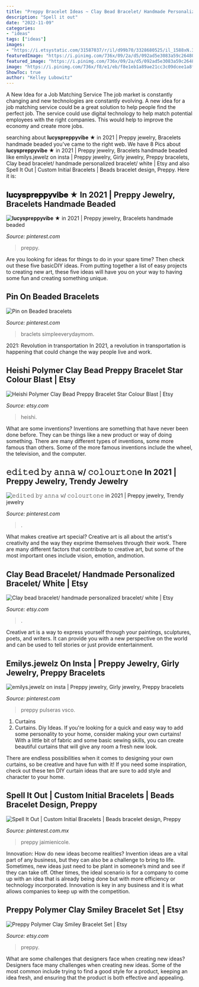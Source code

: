 ```yaml
---
title: "Preppy Bracelet Ideas ~ Clay Bead Bracelet/ Handmade Personalized Bracelet/ White"
description: "Spell it out"
date: "2022-11-09"
categories:
- "ideas"
tags: ["ideas"]
images:
- "https://i.etsystatic.com/31587037/r/il/d99b70/3328680525/il_1588xN.3328680525_5c9n.jpg"
featuredImage: "https://i.pinimg.com/736x/09/2a/d5/092ad5e3083a59c26480afb8d62d1a65.jpg"
featured_image: "https://i.pinimg.com/736x/09/2a/d5/092ad5e3083a59c26480afb8d62d1a65.jpg"
image: "https://i.pinimg.com/736x/f8/e1/eb/f8e1eb1a89ae21cc3c09dcee1a8ffff4.jpg"
ShowToc: true
author: "Kelley Lubowitz"
---
```



A New Idea for a Job Matching Service
The job market is constantly changing and new technologies are constantly evolving. A new idea for a job matching service could be a great solution to help people find the perfect job. The service could use digital technology to help match potential employees with the right companies. This would help to improve the economy and create more jobs.

	

		
searching about 𝐥𝐮𝐜𝐲𝐬𝐩𝐫𝐞𝐩𝐩𝐲𝐯𝐢𝐛𝐞 ★ in 2021 | Preppy jewelry, Bracelets handmade beaded you've came to the right web. We have 8 Pics about 𝐥𝐮𝐜𝐲𝐬𝐩𝐫𝐞𝐩𝐩𝐲𝐯𝐢𝐛𝐞 ★ in 2021 | Preppy jewelry, Bracelets handmade beaded like emilys.jewelz on insta | Preppy jewelry, Girly jewelry, Preppy bracelets, Clay bead bracelet/ handmade personalized bracelet/ white | Etsy and also Spell It Out | Custom Initial Bracelets | Beads bracelet design, Preppy. Here it is:
		
    
## 𝐥𝐮𝐜𝐲𝐬𝐩𝐫𝐞𝐩𝐩𝐲𝐯𝐢𝐛𝐞 ★ In 2021 | Preppy Jewelry, Bracelets Handmade Beaded

<img loading=lazy src="https://i.pinimg.com/736x/09/2a/d5/092ad5e3083a59c26480afb8d62d1a65.jpg" onerror="this.onerror=null;this.src='https://tse3.mm.bing.net/th?id=OIP.gHLo6XZcMLXdfheiKL6HXwHaH2&amp;pid=15.1';" alt="𝐥𝐮𝐜𝐲𝐬𝐩𝐫𝐞𝐩𝐩𝐲𝐯𝐢𝐛𝐞 ★ in 2021 | Preppy jewelry, Bracelets handmade beaded">

_Source: pinterest.com_

>preppy. 

	

Are you looking for ideas for things to do in your spare time? Then check out these five basicDIY ideas. From putting together a list of easy projects to creating new art, these five ideas will have you on your way to having some fun and creating something unique.

    
## Pin On Beaded Bracelets

<img loading=lazy src="https://i.pinimg.com/736x/07/26/01/072601c863477bf3f63322ef7ed851aa.jpg" onerror="this.onerror=null;this.src='https://tse3.mm.bing.net/th?id=OIP.oZFaeZ1AyNAUR6Mt4oHkiQHaHa&amp;pid=15.1';" alt="Pin on Beaded bracelets">

_Source: pinterest.com_

>braclets simpleeverydaymom. 

	

2021: Revolution in transportation
In 2021, a revolution in transportation is happening that could change the way people live and work.

    
## Heishi Polymer Clay Bead Preppy Bracelet Star Colour Blast | Etsy

<img loading=lazy src="https://i.etsystatic.com/31587037/r/il/d99b70/3328680525/il_1588xN.3328680525_5c9n.jpg" onerror="this.onerror=null;this.src='https://tse1.mm.bing.net/th?id=OIP.ulWS5Y7bpSHsnUWTEUieYAHaJ3&amp;pid=15.1';" alt="Heishi Polymer Clay Bead Preppy Bracelet Star Colour Blast | Etsy">

_Source: etsy.com_

>heishi. 

	

What are some inventions?
Inventions are something that have never been done before. They can be things like a new product or way of doing something. There are many different types of inventions, some more famous than others. Some of the more famous inventions include the wheel, the television, and the computer.

    
## 𝚎𝚍𝚒𝚝𝚎𝚍 𝚋𝚢 𝚊𝚗𝚗𝚊 𝚠/ 𝚌𝚘𝚕𝚘𝚞𝚛𝚝𝚘𝚗𝚎 In 2021 | Preppy Jewelry, Trendy Jewelry

<img loading=lazy src="https://i.pinimg.com/736x/f8/e1/eb/f8e1eb1a89ae21cc3c09dcee1a8ffff4.jpg" onerror="this.onerror=null;this.src='https://tse3.mm.bing.net/th?id=OIP.FIVG_KAaCb5lWSszwiel1gHaJy&amp;pid=15.1';" alt="𝚎𝚍𝚒𝚝𝚎𝚍 𝚋𝚢 𝚊𝚗𝚗𝚊 𝚠/ 𝚌𝚘𝚕𝚘𝚞𝚛𝚝𝚘𝚗𝚎 in 2021 | Preppy jewelry, Trendy jewelry">

_Source: pinterest.com_

>. 

	

What makes creative art special?
Creative art is all about the artist's creativity and the way they exprime themselves through their work. There are many different factors that contribute to creative art, but some of the most important ones include vision, emotion, andmotion.

    
## Clay Bead Bracelet/ Handmade Personalized Bracelet/ White | Etsy

<img loading=lazy src="https://i.etsystatic.com/24585151/r/il/a9ba13/2962599130/il_fullxfull.2962599130_jd53.jpg" onerror="this.onerror=null;this.src='https://tse1.mm.bing.net/th?id=OIP.JbI0u-KQnv5-ha4ZUdm9XwHaJ4&amp;pid=15.1';" alt="Clay bead bracelet/ handmade personalized bracelet/ white | Etsy">

_Source: etsy.com_

>. 

	

Creative art is a way to express yourself through your paintings, sculptures, poets, and writers. It can provide you with a new perspective on the world and can be used to tell stories or just provide entertainment.

    
## Emilys.jewelz On Insta | Preppy Jewelry, Girly Jewelry, Preppy Bracelets

<img loading=lazy src="https://i.pinimg.com/originals/14/f5/5a/14f55a0fd56d4e03001efa0b5a6d6bcd.jpg" onerror="this.onerror=null;this.src='https://tse1.mm.bing.net/th?id=OIP.Sw-d-uXZOWpB830VCNZKtwHaJy&amp;pid=15.1';" alt="emilys.jewelz on insta | Preppy jewelry, Girly jewelry, Preppy bracelets">

_Source: pinterest.com_

>preppy pulseras vsco. 

	

1. Curtains
1. Curtains. Diy Ideas.
If you're looking for a quick and easy way to add some personality to your home, consider making your own curtains! With a little bit of fabric and some basic sewing skills, you can create beautiful curtains that will give any room a fresh new look.

There are endless possibilities when it comes to designing your own curtains, so be creative and have fun with it! If you need some inspiration, check out these ten DIY curtain ideas that are sure to add style and character to your home.

    
## Spell It Out | Custom Initial Bracelets | Beads Bracelet Design, Preppy

<img loading=lazy src="https://i.pinimg.com/originals/b9/a5/10/b9a5108e224643489304efc653f9aac3.jpg" onerror="this.onerror=null;this.src='https://tse3.mm.bing.net/th?id=OIP.dIPmm3GMT4Xm78jWEJVKXwHaHa&amp;pid=15.1';" alt="Spell It Out | Custom Initial Bracelets | Beads bracelet design, Preppy">

_Source: pinterest.com.mx_

>preppy jaimienicole. 

	

Innovation: How do new ideas become realities?
Invention ideas are a vital part of any business, but they can also be a challenge to bring to life. Sometimes, new ideas just need to be plant in someone’s mind and see if they can take off. Other times, the ideal scenario is for a company to come up with an idea that is already being done but with more efficiency or technology incorporated. Innovation is key in any business and it is what allows companies to keep up with the competition.

    
## Preppy Polymer Clay Smiley Bracelet Set | Etsy

<img loading=lazy src="https://i.etsystatic.com/30348337/r/il/6e1a44/3410564290/il_1140xN.3410564290_k88o.jpg" onerror="this.onerror=null;this.src='https://tse1.mm.bing.net/th?id=OIP.nSzYoyz00vco98_JWhJgFwHaNK&amp;pid=15.1';" alt="Preppy Polymer Clay Smiley Bracelet Set | Etsy">

_Source: etsy.com_

>preppy. 

	

What are some challenges that designers face when creating new ideas?
Designers face many challenges when creating new ideas. Some of the most common include trying to find a good style for a product, keeping an idea fresh, and ensuring that the product is both effective and appealing.

